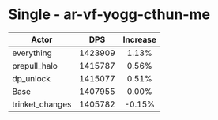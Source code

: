 # Single - ar-vf-yogg-cthun-me
| Actor | DPS | Increase |
|---|:---:|:---:|
|everything|1423909|1.13%|
|prepull_halo|1415787|0.56%|
|dp_unlock|1415077|0.51%|
|Base|1407955|0.00%|
|trinket_changes|1405782|-0.15%|
